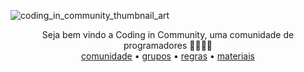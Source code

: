 ![coding_in_community_thumbnail_art](https://user-images.githubusercontent.com/50463866/218275073-95e870b3-f57c-4671-803b-b7a0faa29a18.png)

<div align="center">
    Seja bem vindo a Coding in Community, uma comunidade de programadores 👨‍💻👩‍💻
</div>

<div align="center">
    <a href="https://github.com/Coding-in-community">comunidade</a> •
    <a href="https://github.com/Coding-in-community/groups">grupos</a> •
    <a href="https://github.com/Coding-in-community/rules">regras</a> •
    <a href="https://github.com/Coding-in-community/materiais">materiais</a>
</div>
